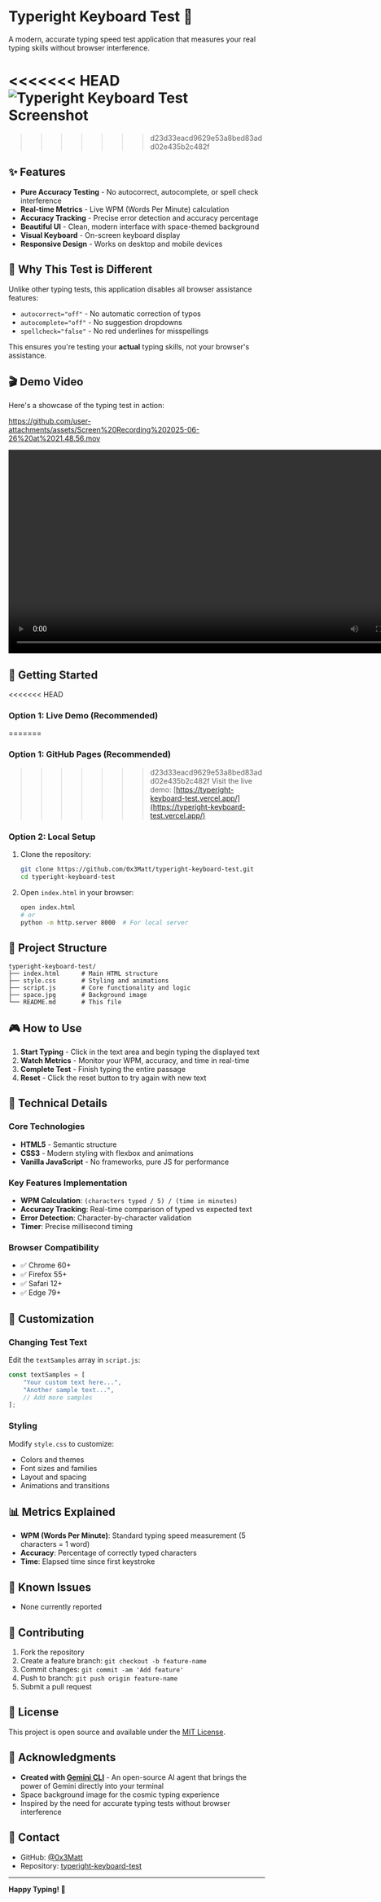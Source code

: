 # Typeright Keyboard Test 🚀

A modern, accurate typing speed test application that measures your real typing skills without browser interference.

<<<<<<< HEAD
![Typeright Keyboard Test Screenshot](typetool-screenshot.png)
=======

>>>>>>> d23d33eacd9629e53a8bed83add02e435b2c482f

## ✨ Features

- **Pure Accuracy Testing** - No autocorrect, autocomplete, or spell check interference
- **Real-time Metrics** - Live WPM (Words Per Minute) calculation
- **Accuracy Tracking** - Precise error detection and accuracy percentage
- **Beautiful UI** - Clean, modern interface with space-themed background
- **Visual Keyboard** - On-screen keyboard display
- **Responsive Design** - Works on desktop and mobile devices

## 🎯 Why This Test is Different

Unlike other typing tests, this application disables all browser assistance features:
- `autocorrect="off"` - No automatic correction of typos
- `autocomplete="off"` - No suggestion dropdowns
- `spellcheck="false"` - No red underlines for misspellings

This ensures you're testing your **actual** typing skills, not your browser's assistance.

## 🎬 Demo Video

Here's a showcase of the typing test in action:

https://github.com/user-attachments/assets/Screen%20Recording%202025-06-26%20at%2021.48.56.mov

<video width="800" controls>
  <source src="Screen Recording 2025-06-26 at 21.48.56.mov" type="video/quicktime">
  Your browser does not support the video tag.
</video>

## 🚀 Getting Started

<<<<<<< HEAD
### Option 1: Live Demo (Recommended)
=======
### Option 1: GitHub Pages (Recommended)
>>>>>>> d23d33eacd9629e53a8bed83add02e435b2c482f
Visit the live demo: [https://typeright-keyboard-test.vercel.app/](https://typeright-keyboard-test.vercel.app/)

### Option 2: Local Setup
1. Clone the repository:
   ```bash
   git clone https://github.com/0x3Matt/typeright-keyboard-test.git
   cd typeright-keyboard-test
   ```

2. Open `index.html` in your browser:
   ```bash
   open index.html
   # or
   python -m http.server 8000  # For local server
   ```

## 📁 Project Structure

```
typeright-keyboard-test/
├── index.html      # Main HTML structure
├── style.css       # Styling and animations
├── script.js       # Core functionality and logic
├── space.jpg       # Background image
└── README.md       # This file
```

## 🎮 How to Use

1. **Start Typing** - Click in the text area and begin typing the displayed text
2. **Watch Metrics** - Monitor your WPM, accuracy, and time in real-time
3. **Complete Test** - Finish typing the entire passage
4. **Reset** - Click the reset button to try again with new text

## 🔧 Technical Details

### Core Technologies
- **HTML5** - Semantic structure
- **CSS3** - Modern styling with flexbox and animations
- **Vanilla JavaScript** - No frameworks, pure JS for performance

### Key Features Implementation
- **WPM Calculation**: `(characters typed / 5) / (time in minutes)`
- **Accuracy Tracking**: Real-time comparison of typed vs expected text
- **Error Detection**: Character-by-character validation
- **Timer**: Precise millisecond timing

### Browser Compatibility
- ✅ Chrome 60+
- ✅ Firefox 55+
- ✅ Safari 12+
- ✅ Edge 79+

## 🎨 Customization

### Changing Test Text
Edit the `textSamples` array in `script.js`:
```javascript
const textSamples = [
    "Your custom text here...",
    "Another sample text...",
    // Add more samples
];
```

### Styling
Modify `style.css` to customize:
- Colors and themes
- Font sizes and families
- Layout and spacing
- Animations and transitions

## 📊 Metrics Explained

- **WPM (Words Per Minute)**: Standard typing speed measurement (5 characters = 1 word)
- **Accuracy**: Percentage of correctly typed characters
- **Time**: Elapsed time since first keystroke

## 🐛 Known Issues

- None currently reported

## 🤝 Contributing

1. Fork the repository
2. Create a feature branch: `git checkout -b feature-name`
3. Commit changes: `git commit -am 'Add feature'`
4. Push to branch: `git push origin feature-name`
5. Submit a pull request

## 📝 License

This project is open source and available under the [MIT License](LICENSE).

## 🙏 Acknowledgments

- **Created with [Gemini CLI](https://github.com/google-gemini/gemini-cli/)** - An open-source AI agent that brings the power of Gemini directly into your terminal
- Space background image for the cosmic typing experience
- Inspired by the need for accurate typing tests without browser interference

## 📧 Contact

- GitHub: [@0x3Matt](https://github.com/0x3Matt)
- Repository: [typeright-keyboard-test](https://github.com/0x3Matt/typeright-keyboard-test)

---

**Happy Typing! 🚀**
